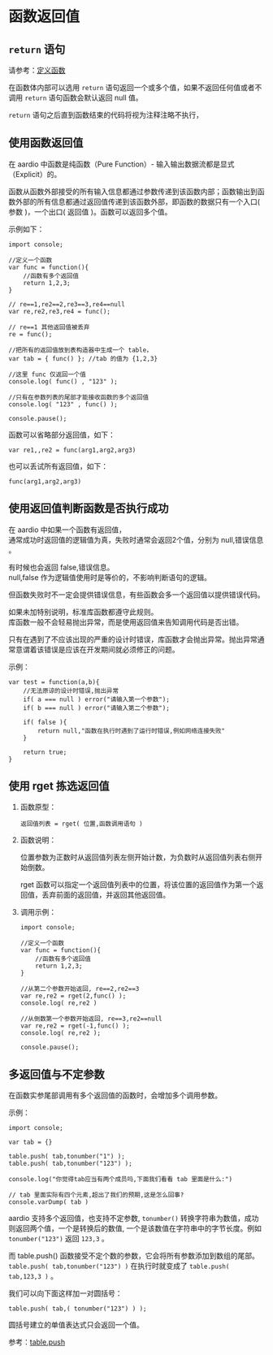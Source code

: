 # 函数返回值


##  `return` 语句

请参考：[定义函数](definitions.md)

在函数体内部可以选用 `return` 语句返回一个或多个值，如果不返回任何值或者不调用 `return` 语句函数会默认返回 null 值。

`return` 语句之后直到函数结束的代码将视为注释注略不执行，

## 使用函数返回值

在 aardio 中函数是纯函数（Pure Function）- 输入输出数据流都是显式（Explicit）的。  

函数从函数外部接受的所有输入信息都通过参数传递到该函数内部；函数输出到函数外部的所有信息都通过返回值传递到该函数外部，即函数的数据只有一个入口( 参数 )，一个出口( 返回值 )。函数可以返回多个值。  
  
示例如下：

  
```aardio
import console; 

//定义一个函数 
var func = function(){ 
	//函数有多个返回值 
	return 1,2,3; 
}

// re==1,re2==2,re3==3,re4==null
var re,re2,re3,re4 = func(); 

// re==1 其他返回值被丢弃
re = func(); 

//把所有的返回值放到表构造器中生成一个 table，
var tab = { func() }; //tab 的值为 {1,2,3}

//这里 func 仅返回一个值
console.log( func() , "123" ); 

//只有在参数列表的尾部才能接收函数的多个返回值
console.log( "123" , func() );

console.pause();
```  

函数可以省略部分返回值，如下：

```aardio
var re1,,re2 = func(arg1,arg2,arg3)
```  

也可以丢试所有返回值，如下：

```aardio
func(arg1,arg2,arg3)
```  

## 使用返回值判断函数是否执行成功

在 aardio 中如果一个函数有返回值，  
通常成功时返回值的逻辑值为真，失败时通常会返回2个值，分别为 null,错误信息 。  
  
有时候也会返回 false,错误信息。  
null,false 作为逻辑值使用时是等价的，不影响判断语句的逻辑。  

但函数失败时不一定会提供错误信息，有些函数会多一个返回值以提供错误代码。  
  
如果未加特别说明，标准库函数都遵守此规则。  
库函数一般不会轻易抛出异常，而是使用返回值来告知调用代码是否出错。

只有在遇到了不应该出现的严重的设计时错误，库函数才会抛出异常。抛出异常通常意谓着该错误是应该在开发期间就必须修正的问题。  
  
示例：  

```aardio
var test = function(a,b){        
	//无法原谅的设计时错误,抛出异常  
	if( a === null ) error("请输入第一个参数");    
	if( b === null ) error("请输入第二个参数");        
	
	if( false ){        
		return null,"函数在执行时遇到了运行时错误,例如网络连接失败"    
	}        
	
	return true;  
}
```

## 使用 rget 拣选返回值

1. 函数原型：   

	`返回值列表 = rget( 位置,函数调用语句 )`

2. 函数说明： 

	位置参数为正数时从返回值列表左侧开始计数，为负数时从返回值列表右侧开始倒数。  

	rget 函数可以指定一个返回值列表中的位置，将该位置的返回值作为第一个返回值，丢弃前面的返回值，并返回其他返回值。  
  
3. 调用示例： 
  
	```aardio
	import console; 

	//定义一个函数 
	var func = function(){ 
		//函数有多个返回值 
		return 1,2,3; 
	}

	//从第二个参数开始返回, re==2,re2==3
	var re,re2 = rget(2,func() ); 
	console.log( re,re2 ) 

	//从倒数第一个参数开始返回, re==3,re2==null
	var re,re2 = rget(-1,func() ); 
	console.log( re,re2 );

	console.pause();
	```

## 多返回值与不定参数

在函数实参尾部调用有多个返回值的函数时，会增加多个调用参数。

示例：

```aardio
import console;

var tab = {}

table.push( tab,tonumber("1") );
table.push( tab,tonumber("123") );

console.log("你觉得tab应当有两个成员吗,下面我们看看 tab 里面是什么:")

// tab 里面实际有四个元素,超出了我们的预期,这是怎么回事?
console.varDump( tab )
```

aardio 支持多个返回值，也支持不定参数,
`tonumber()` 转换字符串为数值，成功则返回两个值，一个是转换后的数值, 一个是该数值在字符串中的字节长度。例如 `tonumber("123")` 返回 `123,3` 。

而 table.push() 函数接受不定个数的参数，它会将所有参数添加到数组的尾部。
`table.push( tab,tonumber("123") )` 在执行时就变成了  `table.push( tab,123,3 )` 。

我们可以向下面这样加一对圆括号：

`table.push( tab,( tonumber("123") ) ); ` 

圆括号建立的单值表达式只会返回一个值。

参考：[table.push](../../library-guide/builtin/table/_.md#push)